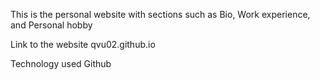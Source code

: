 This is the personal website with sections such as Bio, Work experience, and Personal hobby

Link to the website
qvu02.github.io

Technology used
Github
